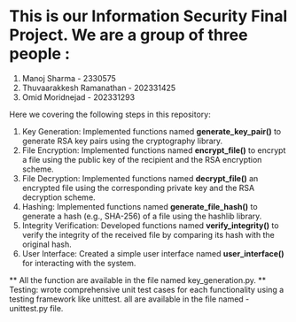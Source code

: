 # This is our Information Security Final Project. We are a group of three people :
1. Manoj Sharma - 2330575
2. Thuvaarakkesh Ramanathan - 202331425
3. Omid Moridnejad - 202331293

Here we covering the following steps in this repository:

1. Key Generation: Implemented functions named **generate_key_pair()** to generate RSA key pairs using the cryptography library.
2. File Encryption: Implemented functions named **encrypt_file()** to encrypt a file using the public key of the recipient and the RSA encryption scheme.
3. File Decryption: Implemented functions named **decrypt_file()** an encrypted file using the corresponding private key and the RSA decryption scheme.
4. Hashing: Implemented functions named **generate_file_hash()** to generate a hash (e.g., SHA-256) of a file using the hashlib library.
5. Integrity Verification: Developed functions named **verify_integrity()** to verify the integrity of the received file by comparing its hash with the original hash.
6. User Interface: Created a simple user interface named **user_interface()** for interacting with the system.


** All the function are available in the file named key_generation.py.
** Testing: wrote comprehensive unit test cases for each functionality using a testing framework like unittest. all are available in the file named - unittest.py file.
